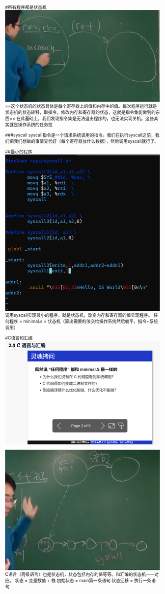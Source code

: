 #所有程序都是状态机
    ![alt text](image.png)
==这个状态机的状态具体是每个寄存器上的值和内存中的值。每次程序运行就是状态机的状态转移，取指令，修改内存和寄存器的状态，这就是指令集能做到的东西==
在此基础上，我们发现指令集是无法退出程序的，也无法实现关机。这些其实就是操作系统的任务拉

###syscall
syscall指令是一个请求系统调用的指令。我们在执行syscall之前，我们把我们想做的事情交代好（每个寄存器放什么数据），然后调用syscall就行了。

##最小的程序
![alt text](image-1.png)
调用syscall实现最小的程序，就是状态机，改变内存和寄存器的值实现程序。
任何程序 = minimal.s = 状态机（算出需要的值交给操作系统然后躺平，指令+系统调用）

#C语言和汇编
![alt text](image-2.png)

![alt text](image-3.png)
C语言（高级语言）也是状态机，状态包括内存的值等等。和汇编的状态机一一对应。
状态 = 变量数值 + 栈
初始状态 = main第一条语句
状态迁移 = 执行一条语句